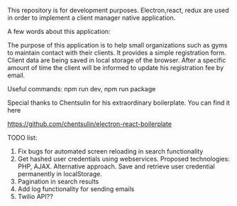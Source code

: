 This repository is for development purposes. Electron,react, redux are used in order to implement a client manager native application.

A few words about this application:

The purpose of this application is to help small organizations such as gyms to maintain contact with their clients. It provides a simple registration form. Client data are being saved in local storage of the browser. After a specific amount of time the client will be informed to update his registration fee by email.

Useful commands: npm run dev, npm run package

Special thanks to Chentsulin for his extraordinary boilerplate. You can find it here

https://github.com/chentsulin/electron-react-boilerplate


TODO list: 

1. Fix bugs for automated screen reloading in search functionality
2. Get hashed user credentials using webservices. Proposed technologies: PHP, AJAX. Alternative approach. Save and retrieve user credential permanently in localStorage.
3. Pagination in search results
4. Add log functionality for sending emails
5. Twilio API??